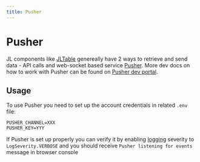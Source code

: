 ```yaml
---
title: Pusher
---
```


# Pusher

JL components like [JLTable](/frontend/quasar/components/common/table.html) genereally have 2 ways to retrieve and send data - API calls and web-socket based service [Pusher](https://pusher.com/).
More dev docs on how to work with Pusher can be found on [Pusher dev portal](https://pusher.com/docs/channels/using_channels/client-api-overview/?ref=docs-index).

## Usage

To use Pusher you need to set up the account credentials in related `.env` file:

```env
PUSHER_CHANNEL=XXX
PUSHER_KEY=YYY
```

If Pusher is set up properly you can verify it by enabling [logging](/common/utils/utils.md#logger) severity to `LogSeverity.VERBOSE` and you should receive `Pusher listening for events` message in browser console
